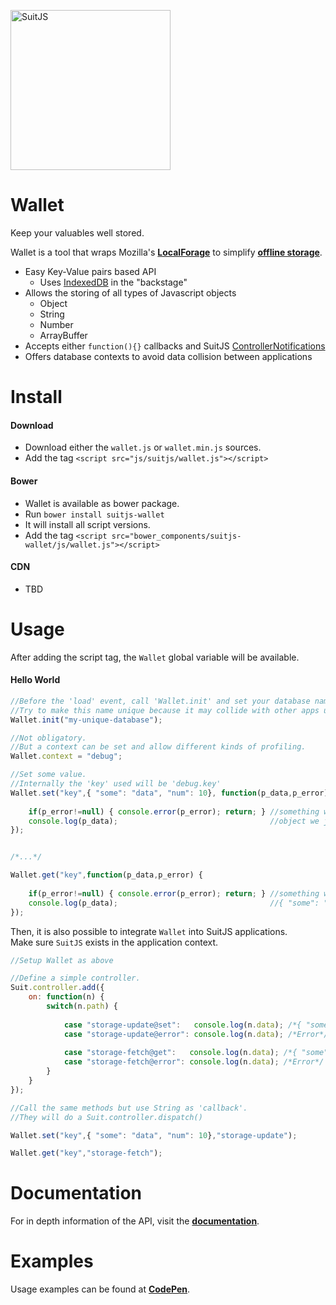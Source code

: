 [<img src="http://www.suitjs.com/img/logo-suitjs.svg?v=2" width="256" alt="SuitJS">](http://www.suitjs.com/)
# Wallet

Keep your valuables well stored.  
  
Wallet is a tool that wraps Mozilla's **[LocalForage](http://mozilla.github.io/localForage/)** to simplify **[offline storage](http://www.html5rocks.com/en/tutorials/offline/storage/)**.  

* Easy Key-Value pairs based API
   * Uses [IndexedDB](https://developer.mozilla.org/en/docs/Web/API/IndexedDB_API) in the "backstage"
* Allows the storing of all types of Javascript objects
   * Object
   * String
   * Number
   * ArrayBuffer
* Accepts either `function(){}` callbacks and SuitJS [ControllerNotifications](http://suitjs.com/docs/core/global.html#ControllerNotification)
* Offers database contexts to avoid data collision between applications

# Install
#### Download
* Download either the `wallet.js` or `wallet.min.js` sources.
* Add the tag `<script src="js/suitjs/wallet.js"></script>`

#### Bower
* Wallet is available as bower package.
* Run `bower install suitjs-wallet`
* It will install all script versions.
* Add the tag `<script src="bower_components/suitjs-wallet/js/wallet.js"></script>`

#### CDN
* TBD

# Usage
After adding the script tag, the `Wallet` global variable will be available.  
 
#### Hello World

```js
//Before the 'load' event, call 'Wallet.init' and set your database name.
//Try to make this name unique because it may collide with other apps using 'Wallet'.
Wallet.init("my-unique-database");

//Not obligatory.
//But a context can be set and allow different kinds of profiling.
Wallet.context = "debug";

//Set some value.
//Internally the 'key' used will be 'debug.key'
Wallet.set("key",{ "some": "data", "num": 10}, function(p_data,p_error) {
    
    if(p_error!=null) { console.error(p_error); return; } //something went wrong.
    console.log(p_data);                                  //object we just stored
});


/*...*/

Wallet.get("key",function(p_data,p_error) {
    
    if(p_error!=null) { console.error(p_error); return; } //something went wrong.
    console.log(p_data);                                  //{ "some": "data", "num": 10}
});

```
Then, it is also possible to integrate `Wallet` into SuitJS applications.  
Make sure `SuitJS` exists in the application context.

```js
//Setup Wallet as above

//Define a simple controller.
Suit.controller.add({
    on: function(n) {
        switch(n.path) {
            
            case "storage-update@set":   console.log(n.data); /*{ "some": "data", "num": 10}*/ break;
            case "storage-update@error": console.log(n.data); /*Error*/                        break;            
            
            case "storage-fetch@get":   console.log(n.data); /*{ "some": "data", "num": 10}*/ break;
            case "storage-fetch@error": console.log(n.data); /*Error*/                        break;
        }        
    }
});

//Call the same methods but use String as 'callback'.
//They will do a Suit.controller.dispatch()

Wallet.set("key",{ "some": "data", "num": 10},"storage-update");

Wallet.get("key","storage-fetch");


```


# Documentation
For in depth information of the API, visit the **[documentation](http://www.suitjs.com/docs/wallet/)**. 

# Examples
Usage examples can be found at **[CodePen](http://codepen.io/collection/XOyEpq/)**.